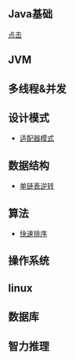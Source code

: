 ## Java基础

[点击](README.md)

## JVM

## 多线程&并发

## 设计模式

- [适配器模式](designPatterns/Adapter.md)

## 数据结构

- [单链表逆转](dataStructure/单链表逆转.md)

## 算法

- [快速排序](algorithm/快速排序.md)

## 操作系统

## linux

## 数据库

## 智力推理
